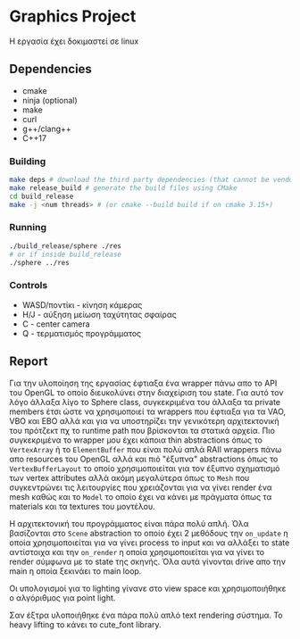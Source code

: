 # Graphics Project

Η εργασία έχει δοκιμαστεί σε linux

## Dependencies

- cmake
- ninja (optional)
- make
- curl
- g++/clang++
- C++17

### Building

```bash
make deps # download the third party dependencies (that cannot be vendored)
make release_build # generate the build files using CMake
cd build_release
make -j <num threads> # (or cmake --build build if on cmake 3.15+)
```

### Running

```bash
./build_release/sphere ./res
# or if inside build_release
./sphere ../res
```

### Controls

- WASD/ποντίκι - κίνηση κάμερας
- H/J - αύξηση μείωση ταχύτητας σφαίρας
- C - center camera
- Q - τερματισμός προγράμματος

## Report

Για την υλοποίηση της εργασίας έφτιαξα ένα wrapper πάνω απο το API του OpenGL το οποίο διευκολύνει στην διαχείριση του
state. Για αυτό τον λόγο άλλαξα λίγο το Sphere class, συγκεκριμένα του άλλαξα τα private members έτσι ώστε να
χρησιμοποιεί τα wrappers που έφτιαξα για τα VAO, VBO και EBO αλλά και για να υποστηρίζει την γενικότερη αρχιτεκτονική
του πρότζεκτ πχ το runtime path που βρίσκονται τα στατικά αρχεία. Πιο συγκεκριμένα το wrapper μου έχει κάποια thin
abstractions όπως το `VertexArray` ή το `ElementBuffer` που είναι πολύ απλά RAII wrappers πάνω απο resources του OpenGL
αλλά και πιό "έξυπνα" abstractions όπως το `VertexBufferLayout` το οποίο χρησιμοποιείται για τον έξυπνο σχηματισμό των
vertex attributes αλλά ακόμη μεγαλύτερα όπως το `Mesh` που συγκεντρώνει τις λειτουργίες που χρειάζονται για να γίνει
render ένα mesh καθώς και το `Model` το οποίο έχει να κάνει με πράγματα όπως τα materials και τα textures του μοντέλου.

Η αρχιτεκτονική του προγράμματος είναι πάρα πολύ απλή. Όλα βασίζονται στο `Scene` abstraction το οποίο έχει 2 μεθόδους
την `on_update` η οποία χρησιμοποιείται για να γίνει process το input και να αλλάξει το state αντίστοιχα και την
`on_render` η οποία χρησιμοποιείται για να γίνει το render σύμφωνα με το state της σκηνής. Όλα αυτά γίνονται drive απο
την main η οποία ξεκινάει το main loop.

Οι υπολογισμοί για το lighting γίνανε στο view space και χρησιμοποιήθηκε ο αλγόριθμος για point light.

Σαν έξτρα υλοποιήθηκε ένα πάρα πολύ απλό text rendering σύστημα. Το heavy lifting το κάνει το cute_font library.

